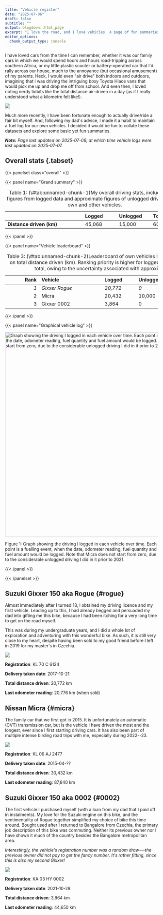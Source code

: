 ```yaml
---
title: "Vehicle register"
date: "2025-07-06"
draft: false
subtitle: ""
output: blogdown::html_page
excerpt: "I love the road, and I love vehicles. A page of fun summaries about different vehicles I've personally owned or been closely associated with. (Featured image is Bing's rendition of my dream car, a 1990s Toyota Hilux.)"
editor_options: 
  chunk_output_type: console
---
```

<script src="{{< blogdown/postref >}}index_files/kePrint/kePrint.js"></script>
<link href="{{< blogdown/postref >}}index_files/lightable/lightable.css" rel="stylesheet" />
<script src="{{< blogdown/postref >}}index_files/kePrint/kePrint.js"></script>
<link href="{{< blogdown/postref >}}index_files/lightable/lightable.css" rel="stylesheet" />





I have loved cars from the time I can remember, whether it was our family cars in which we would spend hours and hours road-tripping across southern Africa, or my little plastic scooter or battery-operated car that I'd rally across our house, much to the annoyance (but occasional amusement) of my parents. Heck, I would even "air drive" both indoors and outdoors, imagining that I was driving the intriguing boxy Toyota Hiace vans that would pick me up and drop me off from school. And even then, I loved noting nerdy tidbits like the total distance air-driven in a day (as if I really understood what a kilometre felt like!).

![](featured_hilux.jpeg)

Much more recently, I have been fortunate enough to actually drive/ride a fair bit myself. And, following my dad's advice, I made it a habit to maintain a fuel log for our own vehicles. I decided it would be fun to collate these datasets and explore some basic yet fun summaries. 

***Note:*** *Page last updated on 2025-07-06, at which time vehicle logs were last updated on 2025-07-07.*

## Overall stats {.tabset}


{{< panelset class="overall" >}}


{{< panel name="Grand summary" >}}

<table>
<caption><span id="tab:unnamed-chunk-1"></span>Table 1: (\#tab:unnamed-chunk-1)My overall driving stats, including exact figures from logged data and approximate figures of unlogged driving in both own and other vehicles.</caption>
 <thead>
  <tr>
   <th style="text-align:left;">  </th>
   <th style="text-align:left;"> Logged </th>
   <th style="text-align:left;"> Unlogged </th>
   <th style="text-align:left;"> Total </th>
  </tr>
 </thead>
<tbody>
  <tr>
   <td style="text-align:left;min-width: 15em; font-weight: bold;"> Distance driven (km) </td>
   <td style="text-align:left;min-width: 6em; "> 45,068 </td>
   <td style="text-align:left;min-width: 6em; "> 15,000 </td>
   <td style="text-align:left;min-width: 6em; "> 60,068 </td>
  </tr>
</tbody>
</table>
  
{{< /panel >}}


{{< panel name="Vehicle leaderboard" >}}

<table>
<caption><span id="tab:unnamed-chunk-2"></span>Table 3: (\#tab:unnamed-chunk-2)Leaderboard of own vehicles I have driven, based on total distance driven (km). Ranking priority is higher for logged distance than for total, owing to the uncertainty associated with approximation.</caption>
 <thead>
  <tr>
   <th style="text-align:right;"> Rank </th>
   <th style="text-align:left;"> Vehicle </th>
   <th style="text-align:left;"> Logged </th>
   <th style="text-align:left;"> Unlogged </th>
   <th style="text-align:left;"> Total </th>
  </tr>
 </thead>
<tbody>
  <tr>
   <td style="text-align:right;font-style: italic;min-width: 6em; "> 1 </td>
   <td style="text-align:left;font-style: italic;min-width: 12em; "> Gixxer Rogue </td>
   <td style="text-align:left;font-style: italic;min-width: 6em; "> 20,772 </td>
   <td style="text-align:left;font-style: italic;min-width: 6em; "> 0 </td>
   <td style="text-align:left;font-style: italic;min-width: 6em; "> 20,772 </td>
  </tr>
  <tr>
   <td style="text-align:right;min-width: 6em; "> 2 </td>
   <td style="text-align:left;min-width: 12em; "> Micra </td>
   <td style="text-align:left;min-width: 6em; "> 20,432 </td>
   <td style="text-align:left;min-width: 6em; "> 10,000 </td>
   <td style="text-align:left;min-width: 6em; "> 30,432 </td>
  </tr>
  <tr>
   <td style="text-align:right;min-width: 6em; "> 3 </td>
   <td style="text-align:left;min-width: 12em; "> Gixxer 0002 </td>
   <td style="text-align:left;min-width: 6em; "> 3,864 </td>
   <td style="text-align:left;min-width: 6em; "> 0 </td>
   <td style="text-align:left;min-width: 6em; "> 3,864 </td>
  </tr>
</tbody>
</table>
  
{{< /panel >}}


{{< panel name="Graphical vehicle log" >}}

<div class="figure">
<img src="{{< blogdown/postref >}}index_files/figure-html/unnamed-chunk-3-1.png" alt="Graph showing the driving I logged in each vehicle over time. Each point is a fuelling event, when the date, odometer reading, fuel quantity and fuel amount would be logged. Note that Micra does not start from zero, due to the considerable unlogged driving I did in it prior to 2021." width="672" />
<p class="caption"><span id="fig:unnamed-chunk-3"></span>Figure 1: Graph showing the driving I logged in each vehicle over time. Each point is a fuelling event, when the date, odometer reading, fuel quantity and fuel amount would be logged. Note that Micra does not start from zero, due to the considerable unlogged driving I did in it prior to 2021.</p>
</div>

{{< /panel >}}


{{< /panelset >}}


## Suzuki Gixxer 150 aka Rogue {#rogue}

Almost immediately after I turned 18, I obtained my driving licence and my first vehicle. Leading up to this, I had already begged and persuaded my dad into gifting me this bike, because I had been itching for a very long time to get on the road myself. 

This was during my undergraduate years, and I did a whole lot of exploration and adventuring with this wonderful bike. As such, it is still very close to my heart, despite having been sold to my good friend before I left in 2019 for my master's in Czechia. 

![](rogue.jpg)

**Registration**: KL 70 C 6124

**Delivery taken date**: 2017-10-21

**Total distance driven**: 20,772 km

**Last odometer reading**: 20,776 km (when sold)

## Nissan Micra {#micra}

The family car that we first got in 2015. It is unfortunately an automatic (CVT) transmission car, but is the vehicle I have driven the most and the longest, ever since I first starting driving cars. It has also been part of multiple intense birding road trips with me, especially during 2022--23.

![](micra.jpg)

**Registration**: KL 09 AJ 2477

**Delivery taken date**: 2015-04-??

**Total distance driven**: 30,432 km

**Last odometer reading**: 87,840 km

## Suzuki Gixxer 150 aka 0002 {#0002}

The first vehicle I purchased myself (with a loan from my dad that I paid off in instalments). My love for the Suzuki engine on this bike, and the sentimentality of Rogue together simplified my choice of bike this time around. Bought used after I returned to Bangalore from Czechia, the primary job description of this bike was commuting. Neither its previous owner nor I have shown it much of the country besides the Bangalore metropolitan area.

*Interestingly, the vehicle's registration number was a random draw---the previous owner did not pay to get the fancy number. It's rather fitting, since this is also my second Gixxer!*

![](0002.jpg)

**Registration**: KA 03 HY 0002

**Delivery taken date**: 2021-10-28

**Total distance driven**: 3,864 km

**Last odometer reading**: 44,650 km
